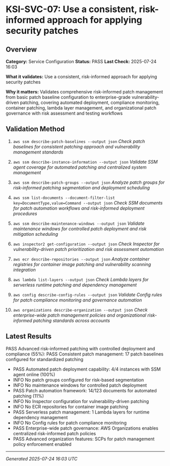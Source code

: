 # KSI-SVC-07: Use a consistent, risk-informed approach for applying security patches

## Overview

**Category:** Service Configuration
**Status:** PASS
**Last Check:** 2025-07-24 16:03

**What it validates:** Use a consistent, risk-informed approach for applying security patches

**Why it matters:** Validates comprehensive risk-informed patch management from basic patch baseline configuration to enterprise-grade vulnerability-driven patching, covering automated deployment, compliance monitoring, container patching, lambda layer management, and organizational patch governance with risk assessment and testing workflows

## Validation Method

1. `aws ssm describe-patch-baselines --output json`
   *Check patch baselines for consistent patching approach and vulnerability management standards*

2. `aws ssm describe-instance-information --output json`
   *Validate SSM agent coverage for automated patching and centralized system management*

3. `aws ssm describe-patch-groups --output json`
   *Analyze patch groups for risk-informed patching segmentation and deployment scheduling*

4. `aws ssm list-documents --document-filter-list key=DocumentType,value=Command --output json`
   *Check SSM documents for patch automation workflows and risk-informed deployment procedures*

5. `aws ssm describe-maintenance-windows --output json`
   *Validate maintenance windows for controlled patch deployment and risk mitigation scheduling*

6. `aws inspector2 get-configuration --output json`
   *Check Inspector for vulnerability-driven patch prioritization and risk assessment automation*

7. `aws ecr describe-repositories --output json`
   *Analyze container registries for container image patching and vulnerability scanning integration*

8. `aws lambda list-layers --output json`
   *Check Lambda layers for serverless runtime patching and dependency management*

9. `aws config describe-config-rules --output json`
   *Validate Config rules for patch compliance monitoring and governance automation*

10. `aws organizations describe-organization --output json`
   *Check enterprise-wide patch management policies and organizational risk-informed patching standards across accounts*

## Latest Results

PASS Advanced risk-informed patching with controlled deployment and compliance (55%): PASS Consistent patch management: 17 patch baselines configured for standardized patching
- PASS Automated patch deployment capability: 4/4 instances with SSM agent online (100%)
- INFO No patch groups configured for risk-based segmentation
- INFO No maintenance windows for controlled patch deployment
- PASS Patch automation framework: 14/123 documents for automated patching (11%)
- INFO No Inspector configuration for vulnerability-driven patching
- INFO No ECR repositories for container image patching
- PASS Serverless patch management: 1 Lambda layers for runtime dependency management
- INFO No Config rules for patch compliance monitoring
- PASS Enterprise-wide patch governance: AWS Organizations enables centralized risk-informed patch policies
- PASS Advanced organization features: SCPs for patch management policy enforcement enabled

---
*Generated 2025-07-24 16:03 UTC*